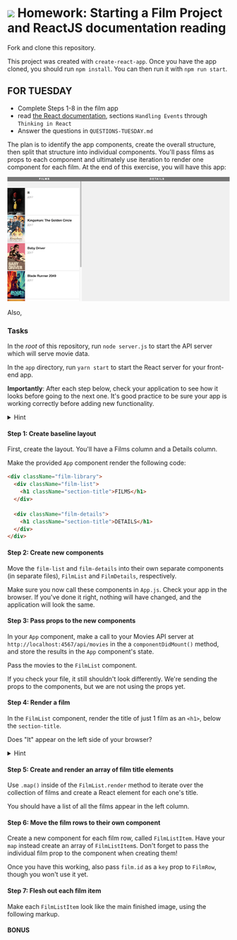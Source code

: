 # ![](https://ga-dash.s3.amazonaws.com/production/assets/logo-9f88ae6c9c3871690e33280fcf557f33.png) Homework: Starting a Film Project and ReactJS documentation reading

Fork and clone this repository.

This project was created with `create-react-app`. Once you have the app cloned, you should run `npm install`. You can then run it with `npm run start`.

## FOR TUESDAY

 - Complete Steps 1-8 in the film app
 - read [the React documentation](https://reactjs.org/docs/handling-events.html), sections `Handling Events` through `Thinking in React`
 - Answer the questions in `QUESTIONS-TUESDAY.md`

The plan is to identify the app components, create the overall structure, then split that structure into individual components. You'll pass films as props to each component and ultimately use iteration to render one component for each film. At the end of this exercise, you will have this app:

![](film-1.png)

Also, 

### Tasks

In the *root* of this repository, run `node server.js` to start the API server which will serve movie data.

In the `app` directory, run `yarn start` to start the React server for your front-end app.

**Importantly**: After each step below, check your application to see how it looks before going to the next one. It's good practice to be sure your app is working correctly before adding new functionality.

<details>
  <summary>Hint</summary>
  Don't forget any <code>import</code> statements as you add more files.
</details>

#### Step 1: Create baseline layout

First, create the layout. You'll have a Films column and a Details column.

Make the provided `App` component render the following code:

```html
<div className="film-library">
  <div className="film-list">
    <h1 className="section-title">FILMS</h1>
  </div>

  <div className="film-details">
    <h1 className="section-title">DETAILS</h1>
  </div>
</div>
```

#### Step 2: Create new components

Move the `film-list` and `film-details` into their own separate components (in separate files), `FilmList` and `FilmDetails`, respectively.

Make sure you now call these components in `App.js`. Check your app in the browser. If you've done it right, nothing will have changed, and the application will look the same.

#### Step 3: Pass props to the new components

In your `App` component, make a call to your Movies API server at `http://localhost:4567/api/movies` in the a `componentDidMount()` method, and store the results in the `App` component's state.

Pass the movies to the `FilmList` component.

If you check your file, it still shouldn't look differently. We're sending the props to the components, but we are not using the props yet.

#### Step 4: Render a film

In the `FilmList` component, render the title of just 1 film as an `<h1>`, below the `section-title`.

Does "It" appear on the left side of your browser?

<details>
  <summary>Hint</summary>
  The films prop is an array, and you just want the title from the first one.
</details>

#### Step 5: Create and render an array of film title elements

Use `.map()` inside of the `FilmList.render` method to iterate over the collection of films and create a React element for each one's title.

You should have a list of all the films appear in the left column.

#### Step 6: Move the film rows to their own component

Create a new component for each film row, called `FilmListItem`. Have your `map` instead create an array of `FilmListItem`s. Don't forget to pass the individual film prop to the component when creating them!

Once you have this working, also pass `film.id` as a `key` prop to `FilmRow`, though you won't use it yet. 

#### Step 7: Flesh out each film item

Make each `FilmListItem` look like the main finished image, using the following markup.

#### BONUS

